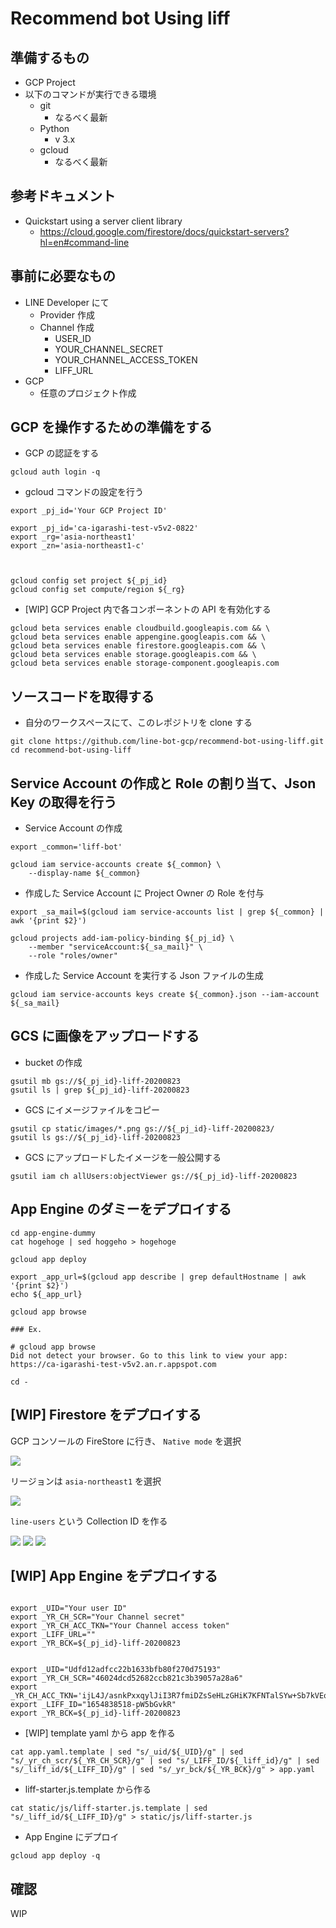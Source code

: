 # Recommend bot Using liff

## 準備するもの

+ GCP Project
+ 以下のコマンドが実行できる環境
  + git
    + なるべく最新
  + Python
    + v 3.x
  + gcloud
    + なるべく最新

## 参考ドキュメント

+ Quickstart using a server client library
  + https://cloud.google.com/firestore/docs/quickstart-servers?hl=en#command-line


## 事前に必要なもの

+ LINE Developer にて
  + Provider 作成
  + Channel 作成
    + USER_ID
    + YOUR_CHANNEL_SECRET
    + YOUR_CHANNEL_ACCESS_TOKEN
    + LIFF_URL
+ GCP
  + 任意のプロジェクト作成


## GCP を操作するための準備をする

+ GCP の認証をする

```
gcloud auth login -q
```

+ gcloud コマンドの設定を行う

```
export _pj_id='Your GCP Project ID'

export _pj_id='ca-igarashi-test-v5v2-0822'
export _rg='asia-northeast1'
export _zn='asia-northeast1-c'



gcloud config set project ${_pj_id}
gcloud config set compute/region ${_rg}
```

+ [WIP] GCP Project 内で各コンポーネントの API を有効化する

```
gcloud beta services enable cloudbuild.googleapis.com && \
gcloud beta services enable appengine.googleapis.com && \
gcloud beta services enable firestore.googleapis.com && \
gcloud beta services enable storage.googleapis.com && \
gcloud beta services enable storage-component.googleapis.com
```

## ソースコードを取得する

+ 自分のワークスペースにて、このレポジトリを clone する

```
git clone https://github.com/line-bot-gcp/recommend-bot-using-liff.git
cd recommend-bot-using-liff
```

## Service Account の作成と Role の割り当て、Json Key の取得を行う

+ Service Account の作成

```
export _common='liff-bot'

gcloud iam service-accounts create ${_common} \
    --display-name ${_common}
```

+ 作成した Service Account に Project Owner の Role を付与

```
export _sa_mail=$(gcloud iam service-accounts list | grep ${_common} | awk '{print $2}')

gcloud projects add-iam-policy-binding ${_pj_id} \
    --member "serviceAccount:${_sa_mail}" \
    --role "roles/owner"
```

+ 作成した Service Account を実行する Json ファイルの生成

```
gcloud iam service-accounts keys create ${_common}.json --iam-account ${_sa_mail}
```

## GCS に画像をアップロードする

+ bucket の作成

```
gsutil mb gs://${_pj_id}-liff-20200823
gsutil ls | grep ${_pj_id}-liff-20200823
```

+ GCS にイメージファイルをコピー

```
gsutil cp static/images/*.png gs://${_pj_id}-liff-20200823/
gsutil ls gs://${_pj_id}-liff-20200823
```

+ GCS にアップロードしたイメージを一般公開する

```
gsutil iam ch allUsers:objectViewer gs://${_pj_id}-liff-20200823
```

## App Engine のダミーをデプロイする

```
cd app-engine-dummy
cat hogehoge | sed hoggeho > hogehoge
```

```
gcloud app deploy
```
```
export _app_url=$(gcloud app describe | grep defaultHostname | awk '{print $2}')
echo ${_app_url}
```
```
gcloud app browse
```

```
### Ex.

# gcloud app browse
Did not detect your browser. Go to this link to view your app:
https://ca-igarashi-test-v5v2.an.r.appspot.com
```
```
cd -
```

## [WIP] Firestore をデプロイする

GCP コンソールの FireStore に行き、 `Native mode` を選択

![](./images/readme-01.png)

リージョンは `asia-northeast1` を選択

![](./images/readme-02.png)


`line-users` という Collection ID を作る

![](./images/readme-03.png)
![](./images/readme-04.png)
![](./images/readme-05.png)


## [WIP] App Engine をデプロイする

```

export _UID="Your user ID"
export _YR_CH_SCR="Your Channel secret"
export _YR_CH_ACC_TKN="Your Channel access token"
export _LIFF_URL=""
export _YR_BCK=${_pj_id}-liff-20200823


export _UID="Udfd12adfcc22b1633bfb80f270d75193"
export _YR_CH_SCR="46024dcd52682ccb821c3b39057a28a6"
export _YR_CH_ACC_TKN='ijL4J/asnkPxxqylJiI3R7fmiDZsSeHLzGHiK7KFNTalSYw+Sb7kVEqnWuigADI/OuSlm55UsYBaLtTXlJWfSv6RX4jIFF+jV8rhcjfMH+UT5NUxIVvmSPPJCftBpHwSUWrLGDx/s9XcMhb+ciH0YwdB04t89/1O/w1cDnyilFU='
export _LIFF_ID="1654838518-pW5bGvkR"
export _YR_BCK=${_pj_id}-liff-20200823
```



+ [WIP] template yaml から app を作る

```
cat app.yaml.template | sed "s/_uid/${_UID}/g" | sed "s/_yr_ch_scr/${_YR_CH_SCR}/g" | sed "s/_LIFF_ID/${_liff_id}/g" | sed "s/_liff_id/${_LIFF_ID}/g" | sed "s/_yr_bck/${_YR_BCK}/g" > app.yaml
```

+ liff-starter.js.template から作る

```
cat static/js/liff-starter.js.template | sed "s/_liff_id/${_LIFF_ID}/g" > static/js/liff-starter.js
```



+ App Engine にデプロイ

```
gcloud app deploy -q
```

## 確認

WIP



























